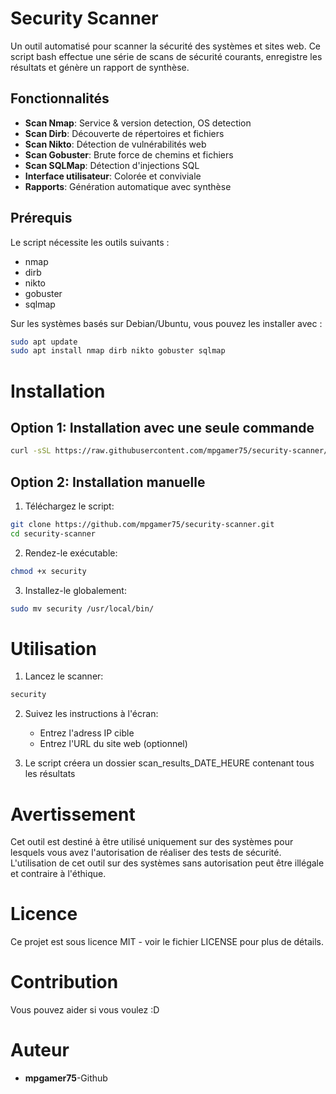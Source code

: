 # Security Scanner

Un outil automatisé pour scanner la sécurité des systèmes et sites web. Ce script bash effectue une série de scans de sécurité courants, enregistre les résultats et génère un rapport de synthèse.

## Fonctionnalités

- **Scan Nmap**: Service & version detection, OS detection
- **Scan Dirb**: Découverte de répertoires et fichiers
- **Scan Nikto**: Détection de vulnérabilités web
- **Scan Gobuster**: Brute force de chemins et fichiers
- **Scan SQLMap**: Détection d'injections SQL
- **Interface utilisateur**: Colorée et conviviale
- **Rapports**: Génération automatique avec synthèse

## Prérequis

Le script nécessite les outils suivants :
- nmap
- dirb
- nikto
- gobuster
- sqlmap

Sur les systèmes basés sur Debian/Ubuntu, vous pouvez les installer avec :

```bash
sudo apt update
sudo apt install nmap dirb nikto gobuster sqlmap
```

# Installation 

## Option 1: Installation avec une seule commande 

```bash 
curl -sSL https://raw.githubusercontent.com/mpgamer75/security-scanner/main/install.sh | bash
```
## Option 2: Installation manuelle

1. Téléchargez le script: 

```bash
git clone https://github.com/mpgamer75/security-scanner.git
cd security-scanner
```
2. Rendez-le exécutable:

```bash
chmod +x security
```
3. Installez-le globalement: 
```bash
sudo mv security /usr/local/bin/
```

# Utilisation 

1. Lancez le scanner: 

```bash
security
```

2. Suivez les instructions à l'écran: 
    - Entrez l'adress IP cible
    - Entrez l'URL du site web (optionnel)

3. Le script créera un dossier scan_results_DATE_HEURE contenant tous les résultats

# Avertissement

Cet outil est destiné à être utilisé uniquement sur des systèmes pour lesquels vous avez l'autorisation de réaliser des tests de sécurité. L'utilisation de cet outil sur des systèmes sans autorisation peut être illégale et contraire à l'éthique.

# Licence 
Ce projet est sous licence MIT - voir le fichier LICENSE pour plus de détails.

# Contribution 
Vous pouvez aider si vous voulez :D 

# Auteur 
- **mpgamer75**-Github 